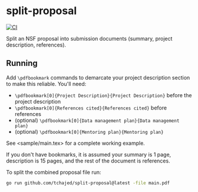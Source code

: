 # split-proposal

[![CI](https://github.com/tchajed/split-proposal/actions/workflows/ci.yml/badge.svg)](https://github.com/tchajed/split-proposal/actions/workflows/ci.yml)

Split an NSF proposal into submission documents (summary, project description, references).

## Running

Add `\pdfbookmark` commands to demarcate your project description section to make this reliable. You'll need:

- `\pdfbookmark[0]{Project Description}{Project Description}` before the project description
- `\pdfbookmark[0]{References cited}{References cited}` before references
- (optional) `\pdfbookmark[0]{Data management plan}{Data management plan}`
- (optional) `\pdfbookmark[0]{Mentoring plan}{Mentoring plan}`

See <sample/main.tex> for a complete working example.

If you don't have bookmarks, it is assumed your summary is 1 page, description is 15 pages, and the rest of the document is references.

To split the combined proposal file run:

```sh
go run github.com/tchajed/split-proposal@latest -file main.pdf
```
